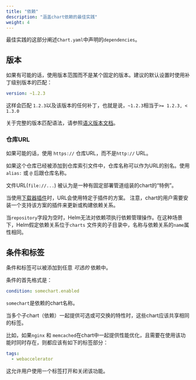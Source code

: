 ```yaml
---
title: "依赖"
description: "涵盖chart依赖的最佳实践"
weight: 4
---
```


最佳实践的这部分阐述`Chart.yaml`中声明的`dependencies`。

## 版本

如果有可能的话，使用版本范围而不是某个固定的版本。建议的默认设置时使用补丁级别版本的匹配：

```yaml
version: ~1.2.3
```

这样会匹配 `1.2.3`以及该版本的任何补丁，也就是说，`~1.2.3`相当于`>= 1.2.3, < 1.3.0`

关于完整的版本匹配语法，请参照[语义版本文档](https://github.com/Masterminds/semver#checking-version-constraints)。

### 仓库URL

如果可能的话，使用 `https://` 仓库URL，而不是`http://` URL。

如果这个仓库已经被添加到仓库索引文件中，仓库名称可以作为URL的别名。使用`alias:` 或 `@` 后跟仓库名称。

文件URL(`file://...`) 被认为是一种有固定部署管道组装的chart的“特例”。

当使用[下载器插件](https://helm.sh/zh/docs//topics/plugins#下载插件)时，URL会使用特定于插件的方案。
注意，chart的用户需要安装一个支持该方案的插件来更新或构建依赖关系。

当`repository`字段为空时，Helm无法对依赖项执行依赖管理操作。在这种场景下，Helm假定依赖关系位于`charts`
文件夹的子目录中，名称与依赖关系的`name`属性相同。

## 条件和标签

条件和标签可以被添加到任意 _可选的_ 依赖中。

条件的首先格式是：

```yaml
condition: somechart.enabled
```

`somechart`是依赖的chart名称。

当多个子chart（依赖）一起提供可选或可交换的特性时，这些chart应该共享相同的标签。

比如，如果`nginx` 和 `memcached`在chart中一起提供性能优化，且需要在使用该功能时同时存在，则都应该有如下的标签部分：

```yaml
tags:
  - webaccelerator
```

这允许用户使用一个标签打开和关闭该功能。
